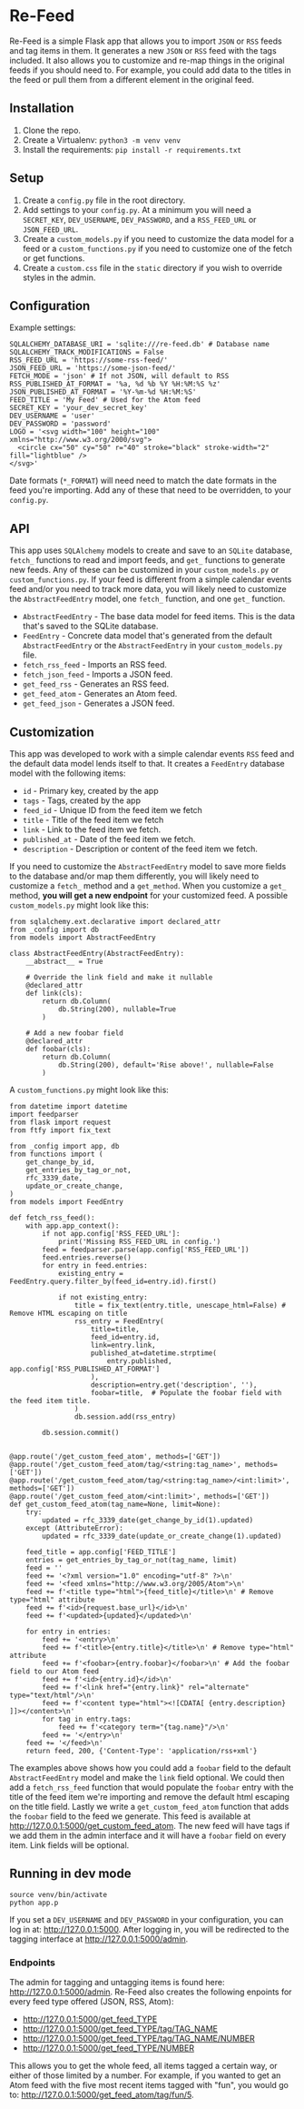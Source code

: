 # Re-Feed
Re-Feed is a simple Flask app that allows you to import `JSON` or `RSS` feeds and tag items in them. It generates a new `JSON` or `RSS` feed with the tags included. It also allows you to customize and re-map things in the original feeds if you should need to. For example, you could add data to the titles in the feed or pull them from a different element in the original feed.

## Installation
1. Clone the repo.
2. Create a Virtualenv: `python3 -m venv venv`
3. Install the requirements: `pip install -r requirements.txt`

## Setup
1. Create a `config.py` file in the root directory.
2. Add settings to your `config.py`. At a minimum you will need a `SECRET_KEY`, `DEV_USERNAME`, `DEV_PASSWORD`, and a `RSS_FEED_URL` or `JSON_FEED_URL`.
3. Create a `custom_models.py` if you need to customize the data model for a feed or a `custom_functions.py` if you need to customize one of the fetch or get functions.
4. Create a `custom.css` file in the `static` directory if you wish to override styles in the admin.

## Configuration
Example settings:
```
SQLALCHEMY_DATABASE_URI = 'sqlite:///re-feed.db' # Database name
SQLALCHEMY_TRACK_MODIFICATIONS = False
RSS_FEED_URL = 'https://some-rss-feed/'
JSON_FEED_URL = 'https://some-json-feed/'
FETCH_MODE = 'json' # If not JSON, will default to RSS
RSS_PUBLISHED_AT_FORMAT = '%a, %d %b %Y %H:%M:%S %z'
JSON_PUBLISHED_AT_FORMAT = '%Y-%m-%d %H:%M:%S'
FEED_TITLE = 'My Feed' # Used for the Atom feed
SECRET_KEY = 'your_dev_secret_key'
DEV_USERNAME = 'user'
DEV_PASSWORD = 'password'
LOGO = '<svg width="100" height="100" xmlns="http://www.w3.org/2000/svg">
  <circle cx="50" cy="50" r="40" stroke="black" stroke-width="2" fill="lightblue" />
</svg>'
```
Date formats (`*_FORMAT`) will need need to match the date formats in the feed you're importing. Add any of these that need to be overridden, to your `config.py`.

## API
This app uses `SQLAlchemy` models to create and save to an `SQLite` database, `fetch_` functions to read and import feeds, and `get_` functions to generate new feeds. Any of these can be customized in your `custom_models.py` or `custom_functions.py`. If your feed is different from a simple calendar events feed and/or you need to track more data, you will likely need to customize the `AbstractFeedEntry` model, one `fetch_` function, and one `get_` function.

- `AbstractFeedEntry` - The base data model for feed items. This is the data that's saved to the SQLite database.
- `FeedEntry` - Concrete data model that's generated from the default `AbstractFeedEntry` or the `AbstractFeedEntry` in your `custom_models.py` file.
- `fetch_rss_feed` - Imports an RSS feed.
- `fetch_json_feed` - Imports a JSON feed.
- `get_feed_rss` - Generates an RSS feed.
- `get_feed_atom` - Generates an Atom feed.
- `get_feed_json` - Generates a JSON feed.

## Customization
This app was developed to work with a simple calendar events `RSS` feed and the default data model lends itself to that. It creates a `FeedEntry` database model with the following items:

- `id` - Primary key, created by the app
- `tags` - Tags, created by the app
- `feed_id` - Unique ID from the feed item we fetch
- `title` - Title of the feed item we fetch 
- `link` - Link to the feed item we fetch.
- `published_at` - Date of the feed item we fetch.
- `description` - Description or content of the feed item we fetch.

If you need to customize the `AbstractFeedEntry` model to save more fields to the database and/or map them differently, you will likely need to customize a `fetch_` method and a `get_method`. When you customize a `get_` method, **you will get a new endpoint** for your customized feed. A possible `custom_models.py` might look like this:

```
from sqlalchemy.ext.declarative import declared_attr
from _config import db
from models import AbstractFeedEntry

class AbstractFeedEntry(AbstractFeedEntry):
    __abstract__ = True

    # Override the link field and make it nullable
    @declared_attr
    def link(cls):
        return db.Column(
            db.String(200), nullable=True
        )

    # Add a new foobar field
    @declared_attr
    def foobar(cls):
        return db.Column(
            db.String(200), default='Rise above!', nullable=False
        )
```

A `custom_functions.py` might look like this:

```
from datetime import datetime
import feedparser
from flask import request
from ftfy import fix_text

from _config import app, db
from functions import (
    get_change_by_id,
    get_entries_by_tag_or_not,
    rfc_3339_date,
    update_or_create_change,
)
from models import FeedEntry

def fetch_rss_feed():
    with app.app_context():
        if not app.config['RSS_FEED_URL']:
            print('Missing RSS_FEED_URL in config.')
        feed = feedparser.parse(app.config['RSS_FEED_URL'])
        feed.entries.reverse()
        for entry in feed.entries:
            existing_entry = FeedEntry.query.filter_by(feed_id=entry.id).first()

            if not existing_entry:
                title = fix_text(entry.title, unescape_html=False) # Remove HTML escaping on title
                rss_entry = FeedEntry(
                    title=title,
                    feed_id=entry.id,
                    link=entry.link,
                    published_at=datetime.strptime(
                        entry.published, app.config['RSS_PUBLISHED_AT_FORMAT']
                    ),
                    description=entry.get('description', ''),
                    foobar=title,  # Populate the foobar field with the feed item title.
                )
                db.session.add(rss_entry)

        db.session.commit()


@app.route('/get_custom_feed_atom', methods=['GET'])
@app.route('/get_custom_feed_atom/tag/<string:tag_name>', methods=['GET'])
@app.route('/get_custom_feed_atom/tag/<string:tag_name>/<int:limit>', methods=['GET'])
@app.route('/get_custom_feed_atom/<int:limit>', methods=['GET'])
def get_custom_feed_atom(tag_name=None, limit=None):
    try:
        updated = rfc_3339_date(get_change_by_id(1).updated)
    except (AttributeError):
        updated = rfc_3339_date(update_or_create_change(1).updated)

    feed_title = app.config['FEED_TITLE']
    entries = get_entries_by_tag_or_not(tag_name, limit)
    feed = ''
    feed += '<?xml version="1.0" encoding="utf-8" ?>\n'
    feed += '<feed xmlns="http://www.w3.org/2005/Atom">\n'
    feed += f'<title type="html">{feed_title}</title>\n' # Remove type="html" attribute
    feed += f'<id>{request.base_url}</id>\n'
    feed += f'<updated>{updated}</updated>\n'

    for entry in entries:
        feed += '<entry>\n'
        feed += f'<title>{entry.title}</title>\n' # Remove type="html" attribute
        feed += f'<foobar>{entry.foobar}</foobar>\n' # Add the foobar field to our Atom feed
        feed += f'<id>{entry.id}</id>\n'
        feed += f'<link href="{entry.link}" rel="alternate" type="text/html"/>\n'
        feed += f'<content type="html"><![CDATA[ {entry.description} ]]></content>\n'
        for tag in entry.tags:
            feed += f'<category term="{tag.name}"/>\n'
        feed += '</entry>\n'
    feed += '</feed>\n'
    return feed, 200, {'Content-Type': 'application/rss+xml'}
```

The examples above shows how you could add a `foobar` field to the default `AbstractFeedEntry` model and make the `link` field optional. We could then add a `fetch_rss_feed` function that would populate the `foobar` entry with the title of the feed item we're importing and remove the default html escaping on the title field. Lastly we write a `get_custom_feed_atom` function that adds the `foobar` field to the feed we generate. This feed is available at http://127.0.0.1:5000/get_custom_feed_atom. The new feed will have tags if we add them in the admin interface and it will have a `foobar` field on every item. Link fields will be optional.

## Running in dev mode
```
source venv/bin/activate
python app.p
```
If you set a `DEV_USERNAME` and `DEV_PASSWORD` in your configuration, you can log in at: http://127.0.0.1:5000. After logging in, you will be redirected to the tagging interface at http://127.0.0.1:5000/admin.

### Endpoints
The admin for tagging and untagging items is found here: http://127.0.0.1:5000/admin. Re-Feed also creates the following enpoints for every feed type offered (JSON, RSS, Atom):

- http://127.0.0.1:5000/get_feed_TYPE
- http://127.0.0.1:5000/get_feed_TYPE/tag/TAG_NAME
- http://127.0.0.1:5000/get_feed_TYPE/tag/TAG_NAME/NUMBER
- http://127.0.0.1:5000/get_feed_TYPE/NUMBER

This allows you to get the whole feed, all items tagged a certain way, or either of those limited by a number. For example, if you wanted to get an Atom feed with the five most recent items tagged with "fun", you would go to: http://127.0.0.1:5000/get_feed_atom/tag/fun/5.
